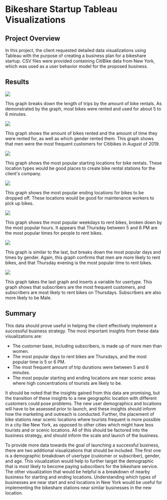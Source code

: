 # Bikeshare Startup Tableau Visualizations

## Project Overview
In this project, the client requested detailed data visualizations using Tableau with the purpose of creating a business plan for a bikeshare startup. CSV files were provided containing CitiBike data from New York, which was used as a user behavior model for the proposed business.

## Results

![](images/checkout_times_by_user.png)

This graph breaks down the length of trips by the amount of bike rentals. As demonstrated by the graph, most bikes were rented and used for about 5 to 6 minutes.

![](images/checkout_times_by_gender.png)

This graph shows the amount of bikes rented and the amount of time they were rented for, as well as which gender rented them. This graph shows that men were the most frequent customers for Citibikes in August of 2019.

![](images/top_starting_location.png)

This graph shows the most popular starting locations for bike rentals. These location types would be good places to create bike rental stations for the client's company.

![](images/top_ending_location.png)

This graph shows the most popular ending locations for bikes to be dropped off. These locations would be good for maintenance workers to pick up bikes.

![](images/trips_by_dy_by_hour.png)

This graph shows the most popular weekdays to rent bikes, broken down by the most popular hours. It appears that Thursday between 5 and 6 PM are the most popular times for people to rent bikes.

![](images/trips_by_gender_by_day.png)

This graph is similar to the last, but breaks down the most popular days and times by gender. Again, this graph confirms that men are more likely to rent bikes, and that Thursday evening is the most popular time to rent bikes.

![](images/trips_by_gender_by_weekday_by_user.png)

This graph takes the last graph and inserts a variable for usertype. This graph shows that subscribers are the most frequent customers, and subscribers are most likely to rent bikes on Thursdays. Subscribers are also more likely to be Male.

## Summary

This data should prove useful in helping the client effectively implement a successful business strategy. The most important insights from these data visualizations are:
- The customer base, including subscribers, is made up of more men than women.
- The most popular days to rent bikes are Thursdays, and the most popular time is 5 or 6 PM.
- The most frequent amount of trip durations were between 5 and 6 minutes.
- The most popular starting and ending locations are near scenic areas where high concentrations of tourists are likely to be.

It should be noted that the insights gained from this data are promising, but the transition of these insights to a new geographic location with different customers could pose problems. The new user demographics and locations will have to be assessed prior to launch, and these insights should inform how the marketing and outreach is conducted. Further, the placement of bike stations near scenic locations where tourists frequent is more possible in a city like New York, as opposed to other cities which might have less tourists and or scenic locations. All of this should be factored into the business strategy, and should inform the scale and launch of the business.

To provide more data towards the goal of launching a successful business, there are two additional visualizations that should be included. The first one is a demographic breakdown of usertype (customer or subscriber), gender, and age. This visualization would help to further target the demographic that is most likely to become paying subscribers for the bikeshare service. The other visualization that would be helpful is a breakdown of nearby business for starting and ending locations. Understanding which types of businesses are near start and end locations in New York would be useful for implementing the bikeshare stations near similar businesses in the new location.
